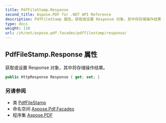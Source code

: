 ```yaml
---
title: PdfFileStamp.Response
second_title: Aspose.PDF for .NET API Reference
description: PdfFileStamp 属性。获取或设置 Response 对象，其中将存储操作结果
type: docs
weight: 110
url: /zh/net/aspose.pdf.facades/pdffilestamp/response/
---
```

## PdfFileStamp.Response 属性

获取或设置 Response 对象，其中将存储操作结果。

```csharp
public HttpResponse Response { get; set; }
```

### 另请参阅

* 类 [PdfFileStamp](../)
* 命名空间 [Aspose.Pdf.Facades](../../../aspose.pdf.facades/)
* 程序集 [Aspose.PDF](../../../)